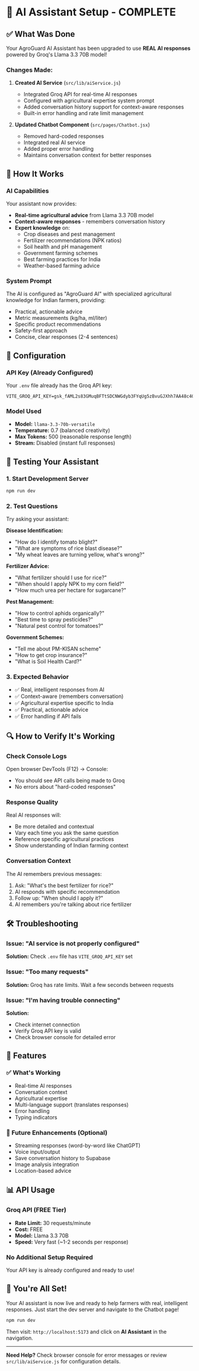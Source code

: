 # 🤖 AI Assistant Setup - COMPLETE

## ✅ What Was Done

Your AgroGuard AI Assistant has been upgraded to use **REAL AI responses** powered by Groq's Llama 3.3 70B model!

### Changes Made:

1. **Created AI Service** (`src/lib/aiService.js`)
   - Integrated Groq API for real-time AI responses
   - Configured with agricultural expertise system prompt
   - Added conversation history support for context-aware responses
   - Built-in error handling and rate limit management

2. **Updated Chatbot Component** (`src/pages/Chatbot.jsx`)
   - Removed hard-coded responses
   - Integrated real AI service
   - Added proper error handling
   - Maintains conversation context for better responses

## 🚀 How It Works

### AI Capabilities
Your assistant now provides:
- **Real-time agricultural advice** from Llama 3.3 70B model
- **Context-aware responses** - remembers conversation history
- **Expert knowledge** on:
  - Crop diseases and pest management
  - Fertilizer recommendations (NPK ratios)
  - Soil health and pH management
  - Government farming schemes
  - Best farming practices for India
  - Weather-based farming advice

### System Prompt
The AI is configured as "AgroGuard AI" with specialized agricultural knowledge for Indian farmers, providing:
- Practical, actionable advice
- Metric measurements (kg/ha, ml/liter)
- Specific product recommendations
- Safety-first approach
- Concise, clear responses (2-4 sentences)

## 🔧 Configuration

### API Key (Already Configured)
Your `.env` file already has the Groq API key:
```
VITE_GROQ_API_KEY=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
```

### Model Used
- **Model:** `llama-3.3-70b-versatile`
- **Temperature:** 0.7 (balanced creativity)
- **Max Tokens:** 500 (reasonable response length)
- **Stream:** Disabled (instant full responses)

## 📝 Testing Your Assistant

### 1. Start Development Server
```bash
npm run dev
```

### 2. Test Questions
Try asking your assistant:

**Disease Identification:**
- "How do I identify tomato blight?"
- "What are symptoms of rice blast disease?"
- "My wheat leaves are turning yellow, what's wrong?"

**Fertilizer Advice:**
- "What fertilizer should I use for rice?"
- "When should I apply NPK to my corn field?"
- "How much urea per hectare for sugarcane?"

**Pest Management:**
- "How to control aphids organically?"
- "Best time to spray pesticides?"
- "Natural pest control for tomatoes?"

**Government Schemes:**
- "Tell me about PM-KISAN scheme"
- "How to get crop insurance?"
- "What is Soil Health Card?"

### 3. Expected Behavior
- ✅ Real, intelligent responses from AI
- ✅ Context-aware (remembers conversation)
- ✅ Agricultural expertise specific to India
- ✅ Practical, actionable advice
- ✅ Error handling if API fails

## 🔍 How to Verify It's Working

### Check Console Logs
Open browser DevTools (F12) → Console:
- You should see API calls being made to Groq
- No errors about "hard-coded responses"

### Response Quality
Real AI responses will:
- Be more detailed and contextual
- Vary each time you ask the same question
- Reference specific agricultural practices
- Show understanding of Indian farming context

### Conversation Context
The AI remembers previous messages:
1. Ask: "What's the best fertilizer for rice?"
2. AI responds with specific recommendation
3. Follow up: "When should I apply it?"
4. AI remembers you're talking about rice fertilizer

## 🛠️ Troubleshooting

### Issue: "AI service is not properly configured"
**Solution:** Check `.env` file has `VITE_GROQ_API_KEY` set

### Issue: "Too many requests"
**Solution:** Groq has rate limits. Wait a few seconds between requests

### Issue: "I'm having trouble connecting"
**Solution:** 
- Check internet connection
- Verify Groq API key is valid
- Check browser console for detailed error

## 🎯 Features

### ✅ What's Working
- Real-time AI responses
- Conversation context
- Agricultural expertise
- Multi-language support (translates responses)
- Error handling
- Typing indicators

### 🔄 Future Enhancements (Optional)
- Streaming responses (word-by-word like ChatGPT)
- Voice input/output
- Save conversation history to Supabase
- Image analysis integration
- Location-based advice

## 📊 API Usage

### Groq API (FREE Tier)
- **Rate Limit:** 30 requests/minute
- **Cost:** FREE
- **Model:** Llama 3.3 70B
- **Speed:** Very fast (~1-2 seconds per response)

### No Additional Setup Required
Your API key is already configured and ready to use!

## 🎉 You're All Set!

Your AI assistant is now live and ready to help farmers with real, intelligent responses. Just start the dev server and navigate to the Chatbot page!

```bash
npm run dev
```

Then visit: `http://localhost:5173` and click on **AI Assistant** in the navigation.

---

**Need Help?** Check browser console for error messages or review `src/lib/aiService.js` for configuration details.
